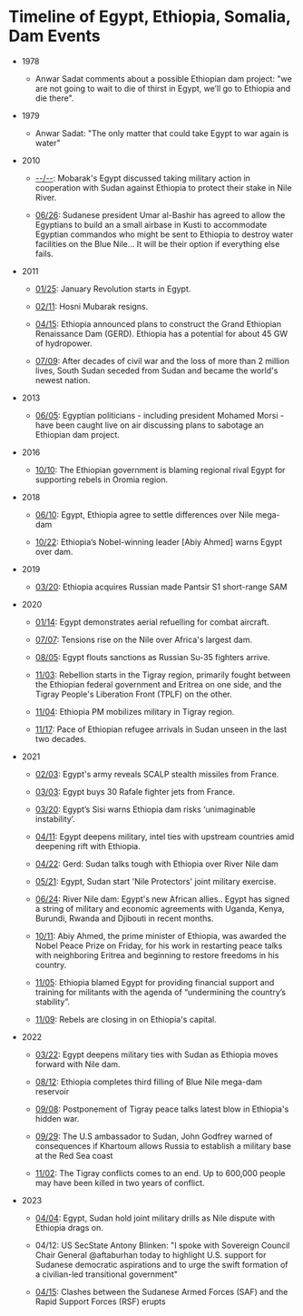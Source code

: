 # Timeline of Egypt, Ethiopia, Somalia, Dam Events

* 1978
    * Anwar Sadat comments about a possible Ethiopian dam project: "we are
      not going to wait to die of thirst in Egypt, we’ll go to Ethiopia
      and die there".
      
* 1979
     * Anwar Sadat: "The only matter that could take Egypt to war again is water"

* 2010
     * [--/--](https://www.businessinsider.com/hacked-stratfor-emails-egypt-could-take-military-action-to-protect-its-stake-in-the-nile-2012-10):
       Mobarak's Egypt discussed taking military action in cooperation with Sudan against Ethiopia to protect their stake in Nile River.

     * [06/26](https://www.businessinsider.com/hacked-stratfor-emails-egypt-could-take-military-action-to-protect-its-stake-in-the-nile-2012-10):
       Sudanese president Umar al-Bashir has agreed to allow the
       Egyptians to build an a small airbase in Kusti to accommodate
       Egyptian commandos who might be sent to Ethiopia to destroy
       water facilities on the Blue Nile... It will be their option if
       everything else fails.

* 2011
     * [01/25](https://en.wikipedia.org/wiki/2011_Egyptian_revolution):
       January Revolution starts in Egypt.

     * [02/11](https://www.theguardian.com/world/2011/feb/11/hosni-mubarak-resigns-egypt-cairo):
       Hosni Mubarak resigns.

     * [04/15](https://en.wikipedia.org/wiki/Grand_Ethiopian_Renaissance_Dam):
       Ethiopia announced plans to construct the Grand Ethiopian Renaissance Dam (GERD).
       Ethiopia has a potential for about 45 GW of hydropower.

     * [07/09](https://2012-2017.usaid.gov/news-information/frontlines/sudan-south-sudaneducation/two-sudans-separation-africa%E2%80%99s-largest):
       After decades of civil war and the loss of more than 2 million lives, South Sudan seceded from Sudan and became the world's newest nation.

* 2013
    * [06/05](https://www.abc.net.au/news/2013-06-05/egyptian-politicians-caught-in-on-air-ethiopia-gaffe/4733544):
      Egyptian politicians - including president Mohamed Morsi - have
      been caught live on air discussing plans to sabotage an
      Ethiopian dam project.

* 2016
     * [10/10](https://www.voanews.com/a/ethiopia-blames-egypt-for-state-of-emergency/3544684.html):
       The Ethiopian government is blaming regional rival Egypt for supporting rebels in Oromia region.

* 2018
     * [06/10](https://www.reuters.com/article/us-egypt-ethiopia-idUKKBN1J60YL):
       Egypt, Ethiopia agree to settle differences over Nile mega-dam
       
     * [10/22](https://apnews.com/article/9deb28e2af6249198dde54160ff62c3b):
       Ethiopia’s Nobel-winning leader [Abiy Ahmed] warns Egypt over dam.

* 2019
     * [03/20](https://www.military.africa/2019/03/ethiopia-acquires-russian-made-pantsir-s1-short-range-sam/):
       Ethiopia acquires Russian made Pantsir S1 short-range SAM

* 2020

    * [01/14](https://www.janes.com/defence-news/news-detail/egypt-demonstrates-aerial-refuelling-for-combat-aircraft):
      Egypt demonstrates aerial refuelling for combat aircraft.

    * [07/07](https://www.ft.com/content/d64d1609-75b5-46f1-93f0-bd5049501665):
      Tensions rise on the Nile over Africa's largest dam.

    * [08/05](https://asiatimes.com/2020/08/egypt-openly-taunts-us-with-russian-jet-fighter-purchase/):
      Egypt flouts sanctions as Russian Su-35 fighters arrive.

    * [11/03](https://en.wikipedia.org/wiki/Tigray_War):
      Rebellion starts in the Tigray region, primarily fought between
      the Ethiopian federal government and Eritrea on one side, and
      the Tigray People's Liberation Front (TPLF) on the other.

    * [11/04](https://allafrica.com/stories/202011050047.html):
      Ethiopia PM mobilizes military in Tigray region.

    * [11/17](https://www.unhcr.org/news/briefing-notes/pace-ethiopian-refugee-arrivals-sudan-unseen-last-two-decades):
      Pace of Ethiopian refugee arrivals in Sudan unseen in the last two decades.

* 2021

     * [02/03](https://egyptindependent.com/photos-egypts-army-reveals-scalp-stealth-missiles/):
       Egypt's army reveals SCALP stealth missiles from France.

     * [03/03](https://www.france24.com/en/live-news/20210504-egypt-buys-30-rafale-fighter-jets-from-france-1):
       Egypt buys 30 Rafale fighter jets from France.

     * [03/20](https://www.aljazeera.com/news/2021/3/30/egypts-sisi-warns-ethiopia-dam-risks-unimaginable-instability):
       Egypt’s Sisi warns Ethiopia dam risks ‘unimaginable instability’.

     * [04/11](https://enterprise.press/stories/2021/04/11/egypt-deepens-military-intel-ties-with-upstream-countries-amid-deepening-rift-with-ethiopia-37557/):
       Egypt deepens military, intel ties with upstream countries amid deepening rift with Ethiopia.

     * [04/22](https://www.bbc.com/news/world-africa-56799672):
       Gerd: Sudan talks tough with Ethiopia over River Nile dam

     * [05/21](https://addisstandard.com/news-egypt-sudan-start-nile-protectors-joint-military-exercise-ethiopia-says-second-filling-on-schedule/):
       Egypt, Sudan start 'Nile Protectors' joint military exercise.

     * [06/24](https://www.bbc.com/news/world-africa-57467640):
       River Nile dam: Egypt's new African allies.. Egypt has signed a string
       of military and economic agreements with Uganda, Kenya, Burundi, Rwanda and
       Djibouti in recent months.

     * [10/11](https://www.nytimes.com/2019/10/11/world/africa/nobel-peace-prize.html):
       Abiy Ahmed, the prime minister of Ethiopia, was awarded the
       Nobel Peace Prize on Friday, for his work in restarting peace
       talks with neighboring Eritrea and beginning to restore
       freedoms in his country.

     * [11/05](https://www.theafricareport.com/143814/ethiopia-tigray-what-does-egypt-stand-to-gain-or-lose-from-the-one-year-war/):
       Ethiopia blamed Egypt for providing financial support and
       training for militants with the agenda of “undermining the
       country’s stability”.

     * [11/09](https://www.npr.org/2021/11/07/1051940127/rebels-are-closing-in-on-ethiopias-capital-its-collapse-could-bring-regional-cha):
       Rebels are closing in on Ethiopia's capital.

* 2022

     * [03/22](https://www.al-monitor.com/originals/2022/03/egypt-deepens-military-ties-sudan-ethiopia-moves-forward-nile-dam):
       Egypt deepens military ties with Sudan as Ethiopia moves forward with Nile dam.

     * [08/12](https://www.aljazeera.com/news/2022/8/12/ethiopia-says-completes-third-filling-of-mega-dam-reservoir):
       Ethiopia completes third filling of Blue Nile mega-dam reservoir

     * [09/08](https://www.theguardian.com/world/2022/oct/08/postponement-of-tigray-peace-talks-latest-blow-in-ethiopias-hidden-war):
       Postponement of Tigray peace talks latest blow in Ethiopia's hidden war.

     * [09/29](https://sudantribune.com/article264733/):
       The U.S ambassador to Sudan, John Godfrey warned of consequences if Khartoum allows Russia to establish a military base at the Red Sea coast

     * [11/02](https://www.thenationalnews.com/world/africa/2023/01/16/tigray-death-toll-could-be-as-high-as-600000-african-union-envoy-says/):
       The Tigray conflicts comes to an end. Up to 600,000 people may
       have been killed in two years of conflict.

* 2023    

     * [04/04](https://www.al-monitor.com/originals/2023/04/egypt-sudan-hold-joint-military-drills-nile-dispute-ethiopia-drags):
       Egypt, Sudan hold joint military drills as Nile dispute with Ethiopia drags on.

     * 04/12: US SecState Antony Blinken: "I spoke with Sovereign
       Council Chair General @aftaburhan today to highlight
       U.S. support for Sudanese democratic aspirations and to urge
       the swift formation of a civilian-led transitional government"

     * [04/15](https://reliefweb.int/report/sudan/sudan-clashes-between-saf-and-rsf-flash-update-no-6-24-april-2023-enar):
       Clashes between the Sudanese Armed Forces (SAF) and the Rapid Support Forces (RSF) erupts






